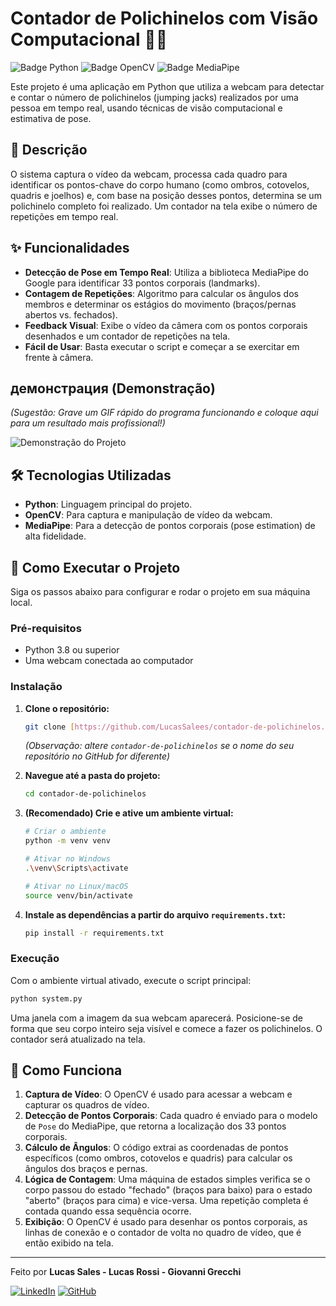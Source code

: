 # Contador de Polichinelos com Visão Computacional 🏋️‍♂️

![Badge Python](https://img.shields.io/badge/Python-3.9+-blue?logo=python)
![Badge OpenCV](https://img.shields.io/badge/OpenCV-4.5-blue?logo=opencv)
![Badge MediaPipe](https://img.shields.io/badge/MediaPipe-0.8-orange)

Este projeto é uma aplicação em Python que utiliza a webcam para detectar e contar o número de polichinelos (jumping jacks) realizados por uma pessoa em tempo real, usando técnicas de visão computacional e estimativa de pose.

## 📝 Descrição

O sistema captura o vídeo da webcam, processa cada quadro para identificar os pontos-chave do corpo humano (como ombros, cotovelos, quadris e joelhos) e, com base na posição desses pontos, determina se um polichinelo completo foi realizado. Um contador na tela exibe o número de repetições em tempo real.

## ✨ Funcionalidades

- **Detecção de Pose em Tempo Real**: Utiliza a biblioteca MediaPipe do Google para identificar 33 pontos corporais (landmarks).
- **Contagem de Repetições**: Algoritmo para calcular os ângulos dos membros e determinar os estágios do movimento (braços/pernas abertos vs. fechados).
- **Feedback Visual**: Exibe o vídeo da câmera com os pontos corporais desenhados e um contador de repetições na tela.
- **Fácil de Usar**: Basta executar o script e começar a se exercitar em frente à câmera.

##  демонстрация (Demonstração)

*(Sugestão: Grave um GIF rápido do programa funcionando e coloque aqui para um resultado mais profissional!)*

![Demonstração do Projeto](https://i.imgur.com/link_para_seu_gif.gif)

## 🛠️ Tecnologias Utilizadas

- **Python**: Linguagem principal do projeto.
- **OpenCV**: Para captura e manipulação de vídeo da webcam.
- **MediaPipe**: Para a detecção de pontos corporais (pose estimation) de alta fidelidade.

## 🚀 Como Executar o Projeto

Siga os passos abaixo para configurar e rodar o projeto em sua máquina local.

### Pré-requisitos

- Python 3.8 ou superior
- Uma webcam conectada ao computador

### Instalação

1.  **Clone o repositório:**
    ```bash
    git clone [https://github.com/LucasSalees/contador-de-polichinelos.git](https://github.com/LucasSalees/contador-de-polichinelos.git)
    ```
    *(Observação: altere `contador-de-polichinelos` se o nome do seu repositório no GitHub for diferente)*

2.  **Navegue até a pasta do projeto:**
    ```bash
    cd contador-de-polichinelos
    ```

3.  **(Recomendado) Crie e ative um ambiente virtual:**
    ```bash
    # Criar o ambiente
    python -m venv venv

    # Ativar no Windows
    .\venv\Scripts\activate

    # Ativar no Linux/macOS
    source venv/bin/activate
    ```

4.  **Instale as dependências a partir do arquivo `requirements.txt`:**
    ```bash
    pip install -r requirements.txt
    ```

### Execução

Com o ambiente virtual ativado, execute o script principal:
```bash
python system.py
```
Uma janela com a imagem da sua webcam aparecerá. Posicione-se de forma que seu corpo inteiro seja visível e comece a fazer os polichinelos. O contador será atualizado na tela.

## 🔧 Como Funciona

1.  **Captura de Vídeo**: O OpenCV é usado para acessar a webcam e capturar os quadros de vídeo.
2.  **Detecção de Pontos Corporais**: Cada quadro é enviado para o modelo de `Pose` do MediaPipe, que retorna a localização dos 33 pontos corporais.
3.  **Cálculo de Ângulos**: O código extrai as coordenadas de pontos específicos (como ombros, cotovelos e quadris) para calcular os ângulos dos braços e pernas.
4.  **Lógica de Contagem**: Uma máquina de estados simples verifica se o corpo passou do estado "fechado" (braços para baixo) para o estado "aberto" (braços para cima) e vice-versa. Uma repetição completa é contada quando essa sequência ocorre.
5.  **Exibição**: O OpenCV é usado para desenhar os pontos corporais, as linhas de conexão e o contador de volta no quadro de vídeo, que é então exibido na tela.

---

Feito por **Lucas Sales - Lucas Rossi - Giovanni Grecchi**

[![LinkedIn](https://img.shields.io/badge/linkedin-%230077B5.svg?style=for-the-badge&logo=linkedin&logoColor=white)](https://www.linkedin.com/in/lucas-salees/)
[![GitHub](https://img.shields.io/badge/github-%23121011.svg?style=for-the-badge&logo=github&logoColor=white)](https://github.com/LucasSalees)
